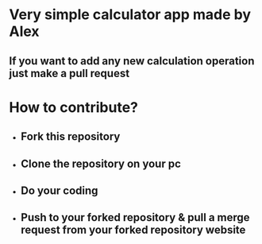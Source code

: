 # Very simple calculator app made by Alex

## If you want to add any new calculation operation just make a pull request


# How to contribute?
- ## Fork this repository
- ## Clone the repository on your pc
- ## Do your coding
- ## Push to your forked repository & pull a merge request from your forked repository website
